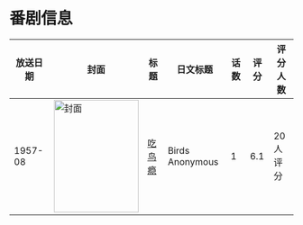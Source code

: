 # 番剧信息

|放送日期|封面|标题|日文标题|话数|评分|评分人数|
|---|---|---|---|---|---|---|
|1957-08|<img src="//lain.bgm.tv/pic/cover/c/38/cd/132389_p3BlN.jpg" alt="封面" style="width:150px;height:200px;object-fit:cover;">|[吃鸟瘾](https://bangumi.tv/subject/132389)|Birds Anonymous|1|6.1|20人评分|
